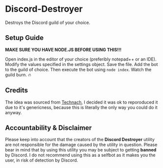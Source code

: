 # Discord-Destroyer

Destroys the Discord guild of your choice.

## Setup Guide

**MAKE SURE YOU HAVE NODE.JS BEFORE USING THIS!!!**


Open index.js in the editor of your choice (preferibly notepad++ or an IDE). Modify the values specified in the settings object. Save the file. Add the bot to the guild of choice. Then execute the bot using ``node index``. Watch the guild burn. 🔥

## Credits

The idea was sourced from [Technach](https://github.com/technach), I decided it was ok to reporoduced it due to it's genericness, because this is literally the only way you could do it anyway. 

## Accountability &amp; Disclaimer

Please keep into account that the creators of the **Discord Destroyer** utility are not responsible for the damage caused by the utility in question. Please bear in mind that by using this utility you may be subject to getting **banned** by Discord. I do not recommend using this as a selfbot as it makes you the user, in risk of detection by Discord.


